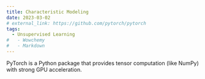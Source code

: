 ```yaml
---
title: Characteristic Modeling 
date: 2023-03-02
# external_link: https://github.com/pytorch/pytorch
tags:
  - Unsupervised Learning
#   - Wowchemy
#   - Markdown
---
```


PyTorch is a Python package that provides tensor computation (like NumPy) with strong GPU acceleration.

<!--more-->
